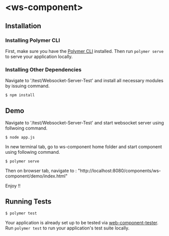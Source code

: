 # \<ws-component\>


## Installation

### Installing Polymer CLI

First, make sure you have the [Polymer CLI](https://www.npmjs.com/package/polymer-cli) installed. Then run `polymer serve` to serve your application locally.


### Installing Other Dependencies

Navigate to '/test/Websocket-Server-Test' and install all necessary modules by issuing command.
```
$ npm install
```



## Demo

Navigate to '/test/Websocket-Server-Test' and start websocket server using follwoing command.
```
$ node app.js
```

In new terminal tab, go to ws-component home folder and start component using following command.
```
$ polymer serve
```
Then on browser tab, 
navigate to : "http://localhost:8080/components/ws-component/demo/index.html"

Enjoy !! 




## Running Tests

```
$ polymer test
```

Your application is already set up to be tested via [web-component-tester](https://github.com/Polymer/web-component-tester). Run `polymer test` to run your application's test suite locally.
